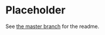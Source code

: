 Placeholder
===========

See [the master branch](https://github.com/lethosor/js-df-tileset) for the readme.
